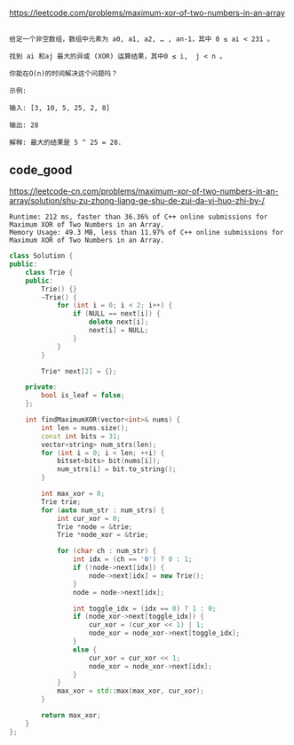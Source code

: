 
https://leetcode.com/problems/maximum-xor-of-two-numbers-in-an-array

##
>
    给定一个非空数组，数组中元素为 a0, a1, a2, … , an-1，其中 0 ≤ ai < 231 。
    
    找到 ai 和aj 最大的异或 (XOR) 运算结果，其中0 ≤ i,  j < n 。
    
    你能在O(n)的时间解决这个问题吗？
    
    示例:
    
    输入: [3, 10, 5, 25, 2, 8]
    
    输出: 28
    
    解释: 最大的结果是 5 ^ 25 = 28.

## code_good

https://leetcode-cn.com/problems/maximum-xor-of-two-numbers-in-an-array/solution/shu-zu-zhong-liang-ge-shu-de-zui-da-yi-huo-zhi-by-/

```
Runtime: 212 ms, faster than 36.36% of C++ online submissions for Maximum XOR of Two Numbers in an Array.
Memory Usage: 49.3 MB, less than 11.97% of C++ online submissions for Maximum XOR of Two Numbers in an Array.
```


```cpp
class Solution {
public:
    class Trie {
	public:
		Trie() {}
		~Trie() {
			for (int i = 0; i < 2; i++) {
				if (NULL == next[i]) {
					delete next[i];
					next[i] = NULL;
				}
			}
		}

		Trie* next[2] = {};

	private:
		bool is_leaf = false;
	};

	int findMaximumXOR(vector<int>& nums) {
		int len = nums.size();
		const int bits = 31;
		vector<string> num_strs(len);
		for (int i = 0; i < len; ++i) {
			bitset<bits> bit(nums[i]);
			num_strs[i] = bit.to_string();
		}

		int max_xor = 0;
		Trie trie;
		for (auto num_str : num_strs) {
			int cur_xor = 0;
			Trie *node = &trie;
			Trie *node_xor = &trie;

			for (char ch : num_str) {
				int idx = (ch == '0') ? 0 : 1;
				if (!node->next[idx]) {
					node->next[idx] = new Trie();					
				}
				node = node->next[idx];

				int toggle_idx = (idx == 0) ? 1 : 0;
				if (node_xor->next[toggle_idx]) {
					cur_xor = (cur_xor << 1) | 1;
					node_xor = node_xor->next[toggle_idx];
				}
				else {
					cur_xor = cur_xor << 1;
					node_xor = node_xor->next[idx];
				}
			}
			max_xor = std::max(max_xor, cur_xor);
		}

		return max_xor;
	}
};
```


